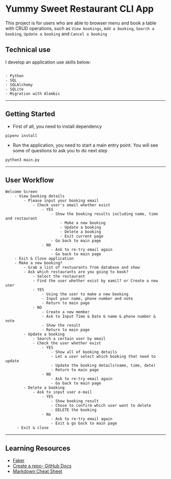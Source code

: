 # Yummy Sweet Restaurant CLI App

This project is for users who are able to browser menu and book a table with CRUD operations, such as `View bookings`, `Add a booking`, `Search a booking`, `Update a booking` and `Cancel a booking`

## Technical use

I develop an application use skills below:

```console

- Python 
- SQL
- SQLAlchemy
- SQLite
- Migration with Alembic
```

***

## Getting Started

- First of all, you need to install dependency

```
pipenv install
```

- Run the application, you need to start a main entry point. You will see some of questions to ask you to do next step

```
python3 main.py 
```

***


## User Workflow

```
Welcome Screen
	- View booking details
		- Please input your booking email
			- Check user's email whether exist
				- YES
					- Show the booking results including name, time and restaurant
						- Make a new booking
						- Update a booking
						- Delete a booking
						- Exit current page
					- Go back to main page
				- NO
					- Ask to re-try email again
					- Go back to main page
	- Exit & Close application
	- Make a new booking?
	    - Grab a list of restuarants from database and show
		- Ask which restaurants are you going to book?
			- Select the restaurant
			- Find the user whether exist by eamil? or Create a new user
			- YES
				- Using the user to make a new booking 
	          	- Input your name, phone number and note
	         	- Return to main page
	    	- NO
				- Create a new member
				- Ask to Input Time & Date & name & phone number & note
	    		- Show the result 
	      		- Return to main page
		- Update a booking
			- Search a certain user by email
			- Check the user whether exist 
				- YES
					- Show all of booking details
					- Let a user select which booking that need to update
					- Update the booking details(name, time, date)
					- Return to main page
				- NO
					- Ask to re-try email again
					- Go back to main page
	 	- Delete a booking
	  		- Ask to input user e-mail
				- YES
	   				- Show booking result
	    			- Chose to confirm which user want to delete
	      			- DELETE the booking
				- No
					- Ask to re-try email again
	       			- Exit & go back to main page
	 - Exit & close
```

***

## Learning Resources

- [Faker](https://pypi.org/project/Faker/0.7.4/)
- [Create a repo- GitHub Docs](https://docs.github.com/en/get-started/quickstart/create-a-repo)
- [Markdown Cheat Sheet](https://www.markdownguide.org/cheat-sheet/)
